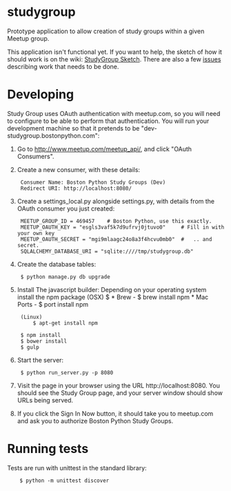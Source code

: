 studygroup
==========

Prototype application to allow creation of study groups within a given Meetup
group.

This application isn't functional yet. If you want to help, the sketch of how
it should work is on the wiki: [StudyGroup Sketch](https://github.com/BostonPython/studygroup/wiki/StudyGroup-sketch).
There are also a few [issues](https://github.com/BostonPython/studygroup/issues)
describing work that needs to be done.

Developing
==========

Study Group uses OAuth authentication with meetup.com, so you will need to
configure to be able to perform that authentication.  You will run your
development machine so that it pretends to be
"dev-studygroup.bostonpython.com":

1. Go to http://www.meetup.com/meetup_api/, and click "OAuth Consumers".

2. Create a new consumer, with these details:

        Consumer Name: Boston Python Study Groups (Dev)
        Redirect URI: http://localhost:8080/

3. Create a settings_local.py alongside settings.py, with details from the
    OAuth consumer you just created:

        MEETUP_GROUP_ID = 469457    # Boston Python, use this exactly.
        MEETUP_OAUTH_KEY = "esgls3vaf5k7d9ufrvj0jtuvo0"     # Fill in with your own key
        MEETUP_OAUTH_SECRET = "mgi9mlaagc24o8a3f4hcvu0mb0"  #   .. and secret.
        SQLALCHEMY_DATABASE_URI = "sqlite:////tmp/studygroup.db"

4. Create the database tables:

        $ python manage.py db upgrade

5. Install The javascript builder:
        Depending on your operating system install the npm package
        (OSX) $
            * Brew
                - $ brew install npm
            * Mac Ports
                - $ port install npm

        (Linux)
            $ apt-get install npm

        $ npm install
        $ bower install
        $ gulp

6. Start the server:

        $ python run_server.py -p 8080

7. Visit the page in your browser using the URL http://localhost:8080.
    You should see the Study Group page, and your server window should show
    URLs being served.

8. If you click the Sign In Now button, it should take you to meetup.com and
    ask you to authorize Boston Python Study Groups.


Running tests
=============

Tests are run with unittest in the standard library:

        $ python -m unittest discover

